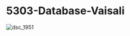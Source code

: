 # 5303-Database-Vaisali


![dsc_1951](https://cloud.githubusercontent.com/assets/13966932/9473536/ec1ecd16-4b20-11e5-8c66-b5d0460a38f0.JPG)

